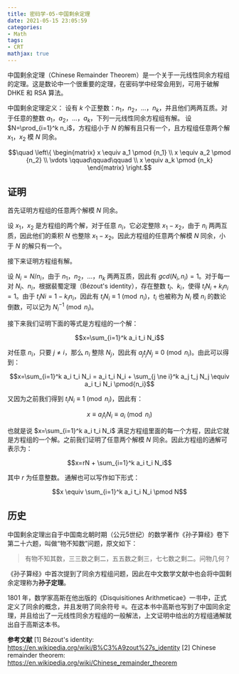 ```yaml
---
title: 密码学-05-中国剩余定理
date: 2021-05-15 23:05:59
categories:
- Math
tags:
- CRT
mathjax: true
---
```


中国剩余定理（Chinese Remainder Theorem）是一个关于一元线性同余方程组的定理。这是数论中一个很重要的定理，在密码学中经常会用到，可用于破解 DHKE 和 RSA 算法。

<!--more-->

中国剩余定理定义： 设有 $k$ 个正整数：$n_1$，$n_2$，...，$n_k$，并且他们两两互质。对于任意的整数 $a_1$，$a_2$，...，$a_k$，下列一元线性同余方程组有解。 设 $N=\prod_{i=1}^k n_i$，方程组小于 $N$ 的解有且只有一个，且方程组任意两个解 $x_1$，$x_2$ 模 $N$ 同余。

$$\quad \left\{ \begin{matrix} x \equiv a_1 \pmod {n_1} \\ x \equiv a_2 \pmod {n_2} \\ \vdots \qquad\qquad\qquad \\ x \equiv a_k \pmod {n_k} \end{matrix} \right.$$

## 证明

首先证明方程组的任意两个解模 $N$ 同余。

设 $x_1$，$x_2$ 是方程组的两个解，对于任意 $n_i$，它必定整除 $x_1 - x_2$，由于 $n_i$ 两两互质，因此他们的乘积 $N$ 也整除 $x_1 - x_2$。因此方程组的任意两个解模 $N$ 同余，小于 $N$ 的解只有一个。

接下来证明方程组有解。

设 $N_i = N/n_i$，由于 $n_1$，$n_2$，...，$n_k$ 两两互质，因此有 $gcd(N_i, n_i)=1$。对于每一对 $N_i$、$n_i$，根据裴蜀定理（Bézout's identity），存在整数 $t_i$、$k_i$，使得 $t_iN_i + k_in_i=1$。由于 $t_iNi = 1 - k_in_i$，因此有 $t_iN_i \equiv 1 \pmod{n_i}$，$t_i$ 也被称为 $N_i$ 模 $n_i$ 的数论倒数，可以记为 $N_i^{-1} \pmod {n_i}$。

接下来我们证明下面的等式是方程组的一个解：

$$x=\sum_{i=1}^k a_i t_i N_i$$

对任意 $n_i$，只要 $j \ne i$，那么 $n_i$ 整除 $N_j$，因此有 $a_j t_j N_j \equiv 0 \pmod{n_i}$。由此可以得到：

$$x=\sum_{i=1}^k a_i t_i N_i = a_i t_i N_i + \sum_{j \ne i}^k a_j t_j N_j \equiv a_i t_i N_i \pmod{n_i}$$

又因为之前我们得到 $t_iN_i \equiv 1 \pmod{n_i}$，因此有：

$$x \equiv a_i t_i N_i \equiv a_i \pmod{n_i}$$

也就是说 $x=\sum_{i=1}^k a_i t_i N_i$ 满足方程组里面的每一个方程，因此它就是方程组的一个解。之前我们证明了任意两个解模 $N$ 同余。因此方程组的通解可表示为：

$$x=rN + \sum_{i=1}^k a_i t_i N_i$$

其中 $r$ 为任意整数。 通解也可以写作如下形式：

$$x \equiv \sum_{i=1}^k a_i t_i N_i \pmod N$$

## 历史

中国剩余定理出自于中国南北朝时期（公元5世纪）的数学著作《孙子算经》卷下第二十六题，叫做“物不知数”问题，原文如下：

> 有物不知其数，三三数之剩二，五五数之剩三，七七数之剩二。问物几何？

《孙子算经》中首次提到了同余方程组问题，因此在中文数学文献中也会将中国剩余定理称为**孙子定理**。

1801 年，数学家高斯在他出版的《Disquisitiones Arithmeticae》一书中，正式定义了同余的概念，并且发明了同余符号 $\equiv$。在这本书中高斯也写到了中国同余定理，并且给出了一元线性同余方程组的一般解法，上文证明中给出的方程组通解就出自于高斯这本书。

**参考文献**
[1] Bézout's identity: https://en.wikipedia.org/wiki/B%C3%A9zout%27s_identity
[2] Chinese remainder theorem: https://en.wikipedia.org/wiki/Chinese_remainder_theorem

